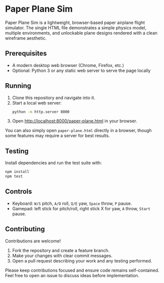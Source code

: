 # Paper Plane Sim

Paper Plane Sim is a lightweight, browser-based paper airplane flight simulator. The single HTML file demonstrates a simple physics model, multiple environments, and unlockable plane designs rendered with a clean wireframe aesthetic.

## Prerequisites
- A modern desktop web browser (Chrome, Firefox, etc.)
- Optional: Python 3 or any static web server to serve the page locally

## Running
1. Clone this repository and navigate into it.
2. Start a local web server:
   ```bash
   python -m http.server 8000
   ```
3. Open [http://localhost:8000/paper-plane.html](http://localhost:8000/paper-plane.html) in your browser.

You can also simply open `paper-plane.html` directly in a browser, though some features may require a server for best results.

## Testing
Install dependencies and run the test suite with:

```bash
npm install
npm test
```

## Controls
- Keyboard: `W/S` pitch, `A/D` roll, `Q/E` yaw, `Space` throw, `P` pause.
- Gamepad: left stick for pitch/roll, right stick X for yaw, `A` throw, `Start` pause.

## Contributing
Contributions are welcome!
1. Fork the repository and create a feature branch.
2. Make your changes with clear commit messages.
3. Open a pull request describing your work and any testing performed.

Please keep contributions focused and ensure code remains self-contained. Feel free to open an issue to discuss ideas before implementation.
